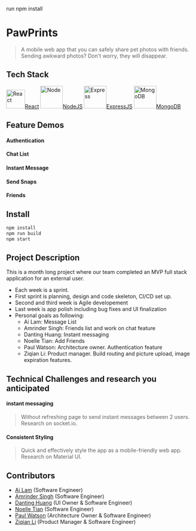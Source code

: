 run npm install

# PawPrints

> A mobile web app that you can safely share pet photos with friends. Sending awkward photos? Don't worry, they will disappear.

## Tech Stack

<a href="https://reactjs.org/" target="blank"><img src="https://upload.wikimedia.org/wikipedia/commons/a/a7/React-icon.svg" alt="React" width="50px"/>React</a>
<a href="https://nodejs.org/en/" target="blank"><img src="https://upload.wikimedia.org/wikipedia/commons/d/d9/Node.js_logo.svg" alt="Node" width="60px"/>NodeJS</a>
<a href="https://expressjs.com/" target="blank"><img src="https://upload.wikimedia.org/wikipedia/commons/6/64/Expressjs.png" alt="Express" width="60px"/>ExpressJS</a>
<a href="https://www.mongodb.com/" target="blank"><img src="https://upload.wikimedia.org/wikipedia/commons/9/93/MongoDB_Logo.svg" alt="MongoDB" width="60px"/>MongoDB</a>

## Feature Demos

#### Authentication

#### Chat List

#### Instant Message

#### Send Snaps

#### Friends

## Install

```sh
npm install
npm run build
npm start
```

## Project Description

This is a month long project where our team completed an MVP full stack application for an external user.

- Each week is a sprint.
- First sprint is planning, design and code skeleton, CI/CD set up.
- Second and third week is Agile developement
- Last week is app polish including bug fixes and UI finalization
- Personal goals as following:
  - Ai Lam: Message List
  - Amrinder Singh: Friends list and work on chat feature
  - Danting Huang: Instant messaging
  - Noelle Tian: Add Friends
  - Paul Watson: Architecture owner. Authentication feature
  - Ziqian Li: Product manager. Build routing and picture upload, image expiration features.

## Technical Challenges and research you anticipated

#### instant messaging

> Without refreshing page to send instant messages between 2 users. Research on socket.io.

#### Consistent Styling

> Quick and effectively style the app as a mobile-friendly web app. Research on Material UI.

## Contributors

- [Ai Lam](https://github.com/ai-lam) (Software Engineer)
- [Amrinder Singh](https://github.com/amrinder1650) (Software Engineer)
- [Danting Huang](https://github.com/sdhlyhb) (UI Owner & Software Engineer)
- [Noelle Tian](https://github.com/nuot) (Software Engineer)
- [Paul Watson](https://github.com/pewiii) (Architecture Owner & Software Engineer)
- [Ziqian Li](https://github.com/zxl3269117) (Product Manager & Software Engineer)
